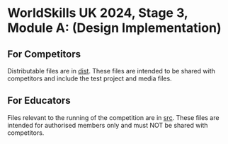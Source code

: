 # WorldSkills UK 2024, Stage 3, Module A: (Design Implementation)

## For Competitors

Distributable files are in [dist](dist). These files are intended to be shared with competitors and include the test project and media files.

## For Educators

Files relevant to the running of the competition are in [src](src). These files are intended for authorised members only and must NOT be shared with competitors.

